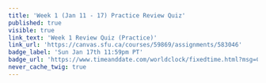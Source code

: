 ```yaml
---
title: 'Week 1 (Jan 11 - 17) Practice Review Quiz'
published: true
visible: true
link_text: 'Week 1 Review Quiz (Practice)'
link_url: 'https://canvas.sfu.ca/courses/59869/assignments/583046'
badge_label: 'Sun Jan 17th 11:59pm PT'
badge_url: 'https://www.timeanddate.com/worldclock/fixedtime.html?msg=CMPT-363+Week+2+Review+Quiz+%28Practice%29+Due+Date&iso=20210117T235900'
never_cache_twig: true
---
```

